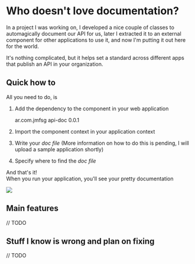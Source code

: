Who doesn't love documentation?
===============================

In a project I was working on, I developed a nice couple of classes to automagically document our API for us, later I extracted it to an external component for other applications to use it, and now I'm putting it out here for the world.

It's nothing complicated, but it helps set a standard across different apps that publish an API in your organization.

Quick how to
------------

All you need to do, is

1) Add the dependency to the component in your web application

    <dependency>
        <groupId>ar.com.jmfsg</groupId>
        <artifactId>api-doc</artifactId>
        <version>0.0.1</version>
    </dependency>

2) Import the component context in your application context

    <import resource="classpath:ar/com/jmfsg/documentation/application-context.xml" />

3) Write your *doc file* (More information on how to do this is pending, I will upload a sample application shortly)

4) Specify where to find the *doc file*

    <bean class="ar.com.jmfsg.documentation.DocumentationDescriptor" p:modulePrefix="misc" p:resource="classpath:doc" />

And that's it!  
When you run your application, you'll see your pretty documentation

![](https://raw.github.com/juanformoso/api-doc/master/img/screenshot.png)

Main features
-------------

// TODO

Stuff I know is wrong and plan on fixing
----------------------------------------

// TODO